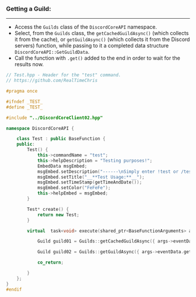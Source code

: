 ### **Getting a Guild:**
---
- Access the `Guilds` class of the `DiscordCoreAPI` namespace.
- Select, from the `Guilds` class, the `getCachedGuildAsync()` (which collects it from the cache), or `getGuildAsync()` (which collects it from the Discord servers) function, while passing to it a completed data structure `DiscordCoreAPI::GetGuildData`.
- Call the function with `.get()` added to the end in order to wait for the results now.

```cpp
// Test.hpp - Header for the "test" command.
// https://github.com/RealTimeChris

#pragma once

#ifndef _TEST_
#define _TEST_

#include "../DiscordCoreClient02.hpp"

namespace DiscordCoreAPI {

	class Test : public BaseFunction {
	public:
		Test() {
			this->commandName = "test";
			this->helpDescription = "Testing purposes!";
			EmbedData msgEmbed;
			msgEmbed.setDescription("------\nSimply enter !test or /test!\n------");
			msgEmbed.setTitle("__**Test Usage:**__");
			msgEmbed.setTimeStamp(getTimeAndDate());
			msgEmbed.setColor("FeFeFe");
			this->helpEmbed = msgEmbed;
		}

		Test* create() {
			return new Test;
		}

		virtual  task<void> execute(shared_ptr<BaseFunctionArguments> args) {

			Guild guild01 = Guilds::getCachedGuildAsync({ args->eventData.getGuildId() }).get();

			Guild guild02 = Guilds::getGuildAsync({ args->eventData.getGuildId() }).get();

			co_return;

		}
	};
}
#endif
```
